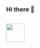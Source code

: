 ### Hi there 👋


## <picture><img src = "https://media.tenor.com/DlICV9zIlbAAAAAi/penguin-penguin-clean.gif" width = 50px></picture>



